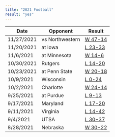 ```yaml
---
title: "2021 Football"
result: "yes"
---
```


| Date | Opponent | Result |
|-|-|-|
| 11/27/2021 | vs Northwestern  | [W 47-14](https://www.espn.com/college-football/game/_/gameId/401282722) | 
| 11/20/2021 | at Iowa  | [L 23-33](https://www.espn.com/college-football/game/_/gameId/401282721) | 
| 11/6/2021 | at Minnesota | [W 14-6](https://www.espn.com/college-football/game/_/gameId/401282720) |
| 10/30/2021 | Rutgers | [L 14-20](https://www.espn.com/college-football/game/_/gameId/401282719) |
| 10/23/2021 | at Penn State | [W 20-18](https://www.espn.com/college-football/game/_/gameId/401282717) |
| 10/9/2021 | Wisconsin | [L 0-24](https://www.espn.com/college-football/game/_/gameId/401282718) |
| 10/2/2021 | Charlotte | [W 24-14](https://www.espn.com/college-football/game/_/gameId/401282219) |
| 9/25/2021 | at Purdue | [L 9-13](https://www.espn.com/college-football/game/_/gameId/401282716) |
| 9/17/2021 | Maryland | [L 17-20](https://www.espn.com/college-football/game/_/gameId/401282715) |
| 9/11/2021 | Virginia | [L 14-42](https://www.espn.com/college-football/game/_/gameId/401282624) |
| 9/4/2021 | UTSA | [L 30-37](https://www.espn.com/college-football/game/_/gameId/401282179) |
| 8/28/2021 | Nebraska | [W 30-22](https://www.espn.com/college-football/game/_/gameId/401282714) |
